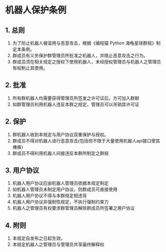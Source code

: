 # 机器人保护条例

## 1. 总则

1. 为了防止机器人被滥用与恶意攻击，根据《编程猫 Python 海龟星球群规》制定本条例。
2. 群成员有义务保护群管理员所批准之机器人，并阻止恶意攻击之行为。
3. 群成员须在相关规定之授权下使用机器人，未经授权管理员与机器人之管理员有权制止其使用。

## 2. 批准

1. 所有群机器人均需要获得管理员所签发之许可证后，方可加入群聊
2. 如群管理员利用机器人违反本群之规定，管理员可以吊销其许可证

## 2. 保护

1. 群机器人收到本规定与用户协议双重保护与授权。
2. 群成员不得对机器人进行恶意攻击(包括但不限于大量使用机器人api接口使其瘫痪)
3. 群成员不得利用机器人间接违反本群所制定之群规

## 3. 用户协议

1. 机器人用户协议应由机器人管理员依据本规定制定
2. 如机器人管理员未制定用户协议，则群成员可直接使用
3. 机器人用户协议不得与本群规定相违背
4. 机器人用户协议非强制性规定，不执行强制约束力
5. 机器人之管理员有权要求群管理员解除群成员所签署之用户协议

## 4. 附则

1. 本规定自发布之日起生效。
2. 本规定机器人之管理员与管理员共享最终解释权
